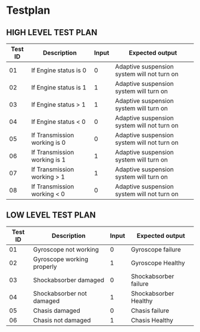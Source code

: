 # Testplan
## HIGH LEVEL TEST PLAN  

| Test ID | Description | Input | Expected output |
| --- | --- | --- | --- |  
| 01 | If Engine status is 0| 0 | Adaptive suspension system will not turn on|
| 02 | If Engine status is 1| 1 | Adaptive suspension system will turn on | 
| 03 | If Engine status > 1| 1 | Adaptive suspension system will turn on |
| 04 | If Engine status < 0| 0 | Adaptive suspension system will not turn on |
| 05 | If Transmission working is 0| 0 | Adaptive suspension system will not turn on |
| 06 | If Transmission working is 1| 1 | Adaptive suspension system will turn on |
| 07 | If Transmission working > 1| 1 | Adaptive suspension system will turn on |
| 08 | If Transmission working < 0| 0 | Adaptive suspension system will not turn on |









## LOW LEVEL TEST PLAN

| Test ID | Description | Input | Expected output |
| --- | --- | --- | --- |
| 01 | Gyroscope not working| 0 | Gyroscope failure |
| 02 | Gyroscope working properly| 1 | Gyroscope Healthy |
| 03 | Shockabsorber damaged | 0 | Shockabsorber failure |
| 04 | Shockabsorber not damaged | 1 | Shockabsorber Healthy |
| 05 | Chasis damaged | 0 | Chasis failure|
| 06 | Chasis not damaged | 1 | Chasis Healthy|


